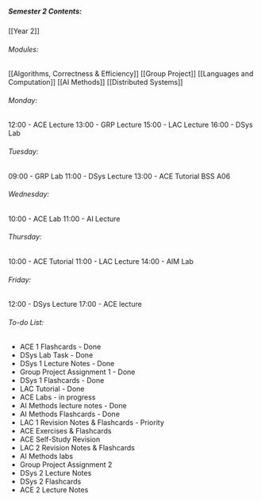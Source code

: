 ##### Semester 2 Contents:
 [[Year 2]]
###### Modules:
 [[Algorithms, Correctness & Efficiency]]
 [[Group Project]]
 [[Languages and Computation]]
 [[AI Methods]]
 [[Distributed Systems]]

###### Monday:
12:00 - ACE Lecture 
13:00 - GRP Lecture
15:00 - LAC Lecture
16:00 - DSys Lab

###### Tuesday:
09:00 - GRP Lab
11:00 - DSys Lecture
13:00 - ACE Tutorial BSS A06

###### Wednesday:
10:00 - ACE Lab
11:00 - AI Lecture

###### Thursday:
10:00 - ACE Tutorial
11:00 - LAC Lecture
14:00 - AIM Lab

###### Friday:
12:00 - DSys Lecture
17:00 - ACE lecture

###### To-do List:
- ACE 1 Flashcards - Done
- DSys Lab Task - Done
- DSys 1 Lecture Notes - Done
- Group Project Assignment 1 - Done
- DSys 1 Flashcards - Done
-  LAC Tutorial - Done
- ACE Labs - in progress
- AI Methods lecture notes - Done
- AI Methods Flashcards - Done
- LAC 1 Revision Notes & Flashcards - Priority
- ACE Exercises & Flashcards
- ACE Self-Study Revision
- LAC 2 Revision Notes & Flashcards
- AI Methods labs
- Group Project Assignment 2
- DSys 2 Lecture Notes
- DSys 2 Flashcards
- ACE 2 Lecture Notes
